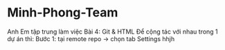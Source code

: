 # Minh-Phong-Team
Anh Em tập trung làm việc
Bài 4: Git & HTML Để cộng tác với nhau trong 1 dự án thì:
Bước 1: tại remote repo -> chọn tab Settings
hhjh